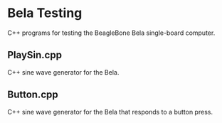 # Bela Testing

C++ programs for testing the BeagleBone Bela single-board computer.

## PlaySin.cpp

C++ sine wave generator for the Bela.

## Button.cpp

C++ sine wave generator for the Bela that responds to a button press.
